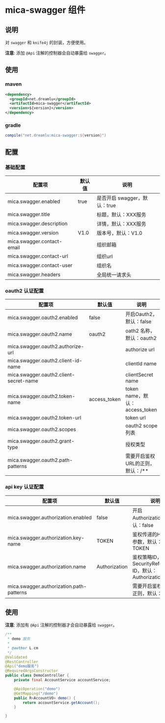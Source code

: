# mica-swagger 组件

## 说明
对 `swagger` 和 `knife4j` 的封装，方便使用。

**注意**: 添加 `@Api` 注解的控制器会自动暴露给 `swagger`。

## 使用
### maven
```xml
<dependency>
  <groupId>net.dreamlu</groupId>
  <artifactId>mica-swagger</artifactId>
  <version>${version}</version>
</dependency>
```

### gradle
```groovy
compile("net.dreamlu:mica-swagger:${version}")
```

## 配置
### 基础配置
| 配置项 | 默认值 | 说明 |
| ----- | ------ | ------ |
| mica.swagger.enabled | true | 是否开启 swagger，默认：true |
| mica.swagger.title |  | 标题，默认：XXX服务 |
| mica.swagger.description |  | 详情，默认：XXX服务 |
| mica.swagger.version | V1.0 | 版本号，默认：V1.0 |
| mica.swagger.contact-email |  | 组织邮箱 |
| mica.swagger.contact-url |  | 组织url |
| mica.swagger.contact-user |  | 组织名 |
| mica.swagger.headers |  | 全局统一请求头 |

### oauth2 认证配置
| 配置项 | 默认值 | 说明 |
| ----- | ------ | ------ |
| mica.swagger.oauth2.enabled | false | 开启Oauth2，默认：false |
| mica.swagger.oauth2.name | oauth2 | oath2 名称，默认：oauth2 |
| mica.swagger.oauth2.authorize-url |  | authorize url |
| mica.swagger.oauth2.client-id-name |  | clientId name |
| mica.swagger.oauth2.client-secret-name |  | clientSecret name |
| mica.swagger.oauth2.token-name | access_token | token name，默认：access_token |
| mica.swagger.oauth2.token-url |  | token url |
| mica.swagger.oauth2.scopes |  | oauth2 scope 列表 |
| mica.swagger.oauth2.grant-type |  | 授权类型 |
| mica.swagger.oauth2.path-patterns |  | 需要开启鉴权URL的正则，默认：/** |

### api key 认证配置
| 配置项 | 默认值 | 说明 |
| ----- | ------ | ------ |
| mica.swagger.authorization.enabled | false | 开启Authorization，默认：false |
| mica.swagger.authorization.key-name | TOKEN | 鉴权传递的Header参数，默认：TOKEN |
| mica.swagger.authorization.name | Authorization | 鉴权策略ID，对应 SecurityReferences ID，默认：Authorization |
| mica.swagger.authorization.path-patterns |  | 需要开启鉴权URL的正则，默认：/** |

## 使用
**注意**: 添加有 `@Api` 注解的控制器才会自动暴露给 `swagger`。

```java
/**
 * demo 服务
 *
 * @author L.cm
 */
@Validated
@RestController
@Api("demo服务")
@RequiredArgsConstructor
public class DemoController {
	private final AccountService accountService;

	@ApiOperation("demo")
	@GetMapping("/demo")
	public R<AccountVO> demo() {
		return accountService.getAccount();
	}

}
```
